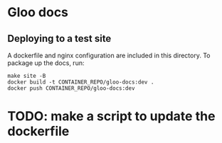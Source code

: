 # Gloo docs

## Deploying to a test site

A dockerfile and nginx configuration are included in this directory. To package up the docs, run: 

```
make site -B
docker build -t CONTAINER_REPO/gloo-docs:dev .
docker push CONTAINER_REPO/gloo-docs:dev
```


# TODO: make a script to update the dockerfile
